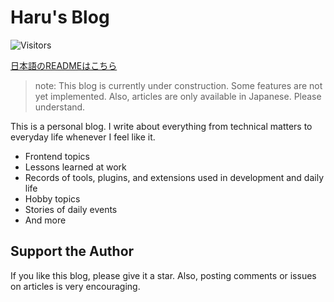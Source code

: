 # Haru's Blog

![Visitors](https://api.visitorbadge.io/api/visitors?path=https%3A%2F%2Fgithub.com%2FHARU-Leit%2FBlog&countColor=%23263759&style=flat&labelStyle=none)

[日本語のREADMEはこちら](README-ja.md)

> note:
> This blog is currently under construction. Some features are not yet implemented.
> Also, articles are only available in Japanese. Please understand.

This is a personal blog. I write about everything from technical matters to everyday life whenever I feel like it.

- Frontend topics
- Lessons learned at work
- Records of tools, plugins, and extensions used in development and daily life
- Hobby topics
- Stories of daily events
- And more

## Support the Author

If you like this blog, please give it a star. Also, posting comments or issues on articles is very encouraging.
